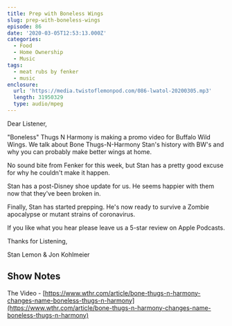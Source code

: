```yaml
---
title: Prep with Boneless Wings
slug: prep-with-boneless-wings
episode: 86
date: '2020-03-05T12:53:13.000Z'
categories:
  - Food
  - Home Ownership
  - Music
tags:
  - meat rubs by fenker
  - music
enclosure:
  url: 'https://media.twistoflemonpod.com/086-lwatol-20200305.mp3'
  length: 31950329
  type: audio/mpeg
---
```


Dear Listener,

"Boneless" Thugs N Harmony is making a promo video for Buffalo Wild Wings. We talk about Bone Thugs-N-Harmony Stan's history with BW's and why you can probably make better wings at home.

No sound bite from Fenker for this week, but Stan has a pretty good excuse for why he couldn't make it happen.

Stan has a post-Disney shoe update for us. He seems happier with them now that they've been broken in.

Finally, Stan has started prepping. He's now ready to survive a Zombie apocalypse or mutant strains of coronavirus.

If you like what you hear please leave us a 5-star review on Apple Podcasts.

Thanks for Listening,

Stan Lemon & Jon Kohlmeier

## Show Notes

The Video - [https://www.wthr.com/article/bone-thugs-n-harmony-changes-name-boneless-thugs-n-harmony](https://www.wthr.com/article/bone-thugs-n-harmony-changes-name-boneless-thugs-n-harmony)
